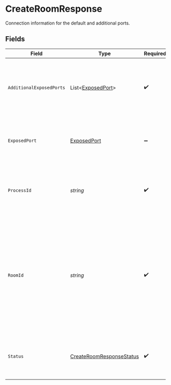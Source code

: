 # CreateRoomResponse

Connection information for the default and additional ports.


## Fields

| Field                                                                                                                                                                             | Type                                                                                                                                                                              | Required                                                                                                                                                                          | Description                                                                                                                                                                       | Example                                                                                                                                                                           |
| --------------------------------------------------------------------------------------------------------------------------------------------------------------------------------- | --------------------------------------------------------------------------------------------------------------------------------------------------------------------------------- | --------------------------------------------------------------------------------------------------------------------------------------------------------------------------------- | --------------------------------------------------------------------------------------------------------------------------------------------------------------------------------- | --------------------------------------------------------------------------------------------------------------------------------------------------------------------------------- |
| `AdditionalExposedPorts`                                                                                                                                                          | List<[ExposedPort](../../Models/Shared/ExposedPort.md)>                                                                                                                           | :heavy_check_mark:                                                                                                                                                                | N/A                                                                                                                                                                               | [<br/>{<br/>"host": "1.proxy.hathora.dev",<br/>"name": "debug",<br/>"port": 72941,<br/>"transportType": "tcp"<br/>}<br/>]                                                         |
| `ExposedPort`                                                                                                                                                                     | [ExposedPort](../../Models/Shared/ExposedPort.md)                                                                                                                                 | :heavy_minus_sign:                                                                                                                                                                | Connection details for an active process.                                                                                                                                         | {<br/>"host": "1.proxy.hathora.dev",<br/>"name": "default",<br/>"port": 34567,<br/>"transportType": "tcp"<br/>}                                                                   |
| `ProcessId`                                                                                                                                                                       | *string*                                                                                                                                                                          | :heavy_check_mark:                                                                                                                                                                | System generated unique identifier to a runtime instance of your game server.                                                                                                     | cbfcddd2-0006-43ae-996c-995fff7bed2e                                                                                                                                              |
| `RoomId`                                                                                                                                                                          | *string*                                                                                                                                                                          | :heavy_check_mark:                                                                                                                                                                | Unique identifier to a game session or match. Use the default system generated ID or overwrite it with your own.<br/>Note: error will be returned if `roomId` is not globally unique. | 2swovpy1fnunu                                                                                                                                                                     |
| `Status`                                                                                                                                                                          | [CreateRoomResponseStatus](../../Models/Shared/CreateRoomResponseStatus.md)                                                                                                       | :heavy_check_mark:                                                                                                                                                                | `exposedPort` will only be available when the `status` of a room is "active".                                                                                                     | active                                                                                                                                                                            |